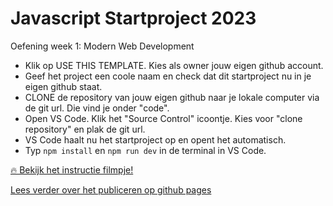 # Javascript Startproject 2023

Oefening week 1: Modern Web Development

- Klik op USE THIS TEMPLATE. Kies als owner jouw eigen github account. 
- Geef het project een coole naam en check dat dit startproject nu in je eigen github staat.
- CLONE de repository van jouw eigen github naar je lokale computer via de git url. Die vind je onder "code".
- Open VS Code. Klik het "Source Control" icoontje. Kies voor "clone repository" en plak de git url.
- VS Code haalt nu het startproject op en opent het automatisch.
- Typ `npm install` en `npm run dev` in de terminal in VS Code.

[🔥 Bekijk het instructie filmpje!](https://youtu.be/UIVpe4L5_P4)

[Lees verder over het publiceren op github pages](https://github.com/HR-CMGT/PRG04-2022-2023/setup.md)
